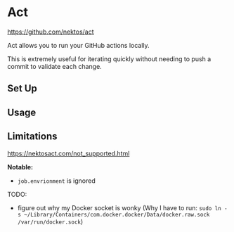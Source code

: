 # Act

https://github.com/nektos/act

Act allows you to run your GitHub actions locally.

This is extremely useful for iterating quickly without needing to push a commit to validate each change.

## Set Up

## Usage

## Limitations

https://nektosact.com/not_supported.html

**Notable:**

- `job.envrionment` is ignored

TODO:

- figure out why my Docker socket is wonky (Why I have to run: `sudo ln -s ~/Library/Containers/com.docker.docker/Data/docker.raw.sock /var/run/docker.sock`)
